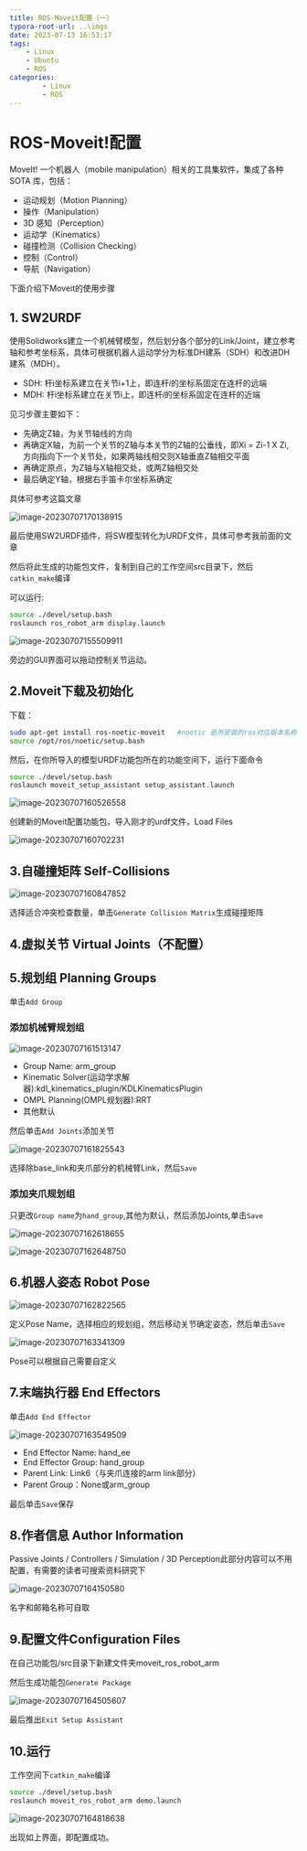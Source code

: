 ```yaml
---
title: ROS-Moveit配置（一）
typora-root-url: ..\imgs
date: 2023-07-13 16:53:17
tags: 
    - Linux
    - Ubuntu
    - ROS
categories: 
        - Linux
        - ROS
---
```


# ROS-Moveit!配置

MoveIt! 一个机器人（mobile manipulation）相关的工具集软件，集成了各种 SOTA 库，包括：

- 运动规划（Motion Planning）
- 操作（Manipulation）
- 3D 感知（Perception）
- 运动学（Kinematics）
- 碰撞检测（Collision Checking）
- 控制（Control）
- 导航（Navigation）

下面介绍下Moveit的使用步骤

## 1. SW2URDF

使用Solidworks建立一个机械臂模型，然后划分各个部分的Link/Joint，建立参考轴和参考坐标系，具体可根据机器人运动学分为标准DH建系（SDH）和改进DH 建系（MDH）。

- SDH: 杆i坐标系建立在关节i+1上，即连杆*i*的坐标系固定在连杆的远端
- MDH: 杆i坐标系建立在关节i上，即连杆*i*的坐标系固定在连杆的近端

见习步骤主要如下：

- 先确定Z轴，为关节轴线的方向
- 再确定X轴，为前一个关节的Z轴与本关节的Z轴的公垂线，即Xi = Zi-1 X Zi, 方向指向下一个关节处，如果两轴线相交则X轴垂直Z轴相交平面
- 再确定原点，为Z轴与X轴相交处，或两Z轴相交处
- 最后确定Y轴，根据右手笛卡尔坐标系确定

具体可参考这篇文章 

[浅谈标准DH（SDH）和改进DH（MDH）]: https://zhuanlan.zhihu.com/p/66066294

![image-20230707170138915](https://ghigher-picture-bed.oss-cn-qingdao.aliyuncs.com/img/image-20230707170138915.png)

最后使用SW2URDF插件，将SW模型转化为URDF文件，具体可参考我前面的文章

[Solidworks小车模型转urdf文件]: https://blog.csdn.net/weixin_51002159/article/details/129900667?spm=1001.2014.3001.5501



然后将此生成的功能包文件，复制到自己的工作空间src目录下，然后`catkin_make`编译

可以运行:

```sh
source ./devel/setup.bash
roslaunch ros_robot_arm display.launch
```

![image-20230707155509911](https://ghigher-picture-bed.oss-cn-qingdao.aliyuncs.com/img/image-20230707155509911.png)

旁边的GUI界面可以拖动控制关节运动。

## 2.Moveit下载及初始化

下载：

```sh
sudo apt-get install ros-noetic-moveit   #noetic 是所安装的ros对应版本名称
source /opt/ros/noetic/setup.bash
```

然后，在你所导入的模型URDF功能包所在的功能空间下，运行下面命令

```sh
source ./devel/setup.bash
roslaunch moveit_setup_assistant setup_assistant.launch 
```

![image-20230707160526558](https://ghigher-picture-bed.oss-cn-qingdao.aliyuncs.com/img/image-20230707160526558.png)

创建新的Moveit配置功能包，导入刚才的urdf文件，Load Files

![image-20230707160702231](https://ghigher-picture-bed.oss-cn-qingdao.aliyuncs.com/img/image-20230707160702231.png)

## 3.自碰撞矩阵 Self-Collisions

![image-20230707160847852](https://ghigher-picture-bed.oss-cn-qingdao.aliyuncs.com/img/image-20230707160847852.png)

选择适合冲突检查数量，单击`Generate Collision Matrix`生成碰撞矩阵

## 4.虚拟关节 Virtual Joints（不配置）

## 5.规划组 Planning Groups

单击`Add Group`

### 添加机械臂规划组

![image-20230707161513147](https://ghigher-picture-bed.oss-cn-qingdao.aliyuncs.com/img/image-20230707161513147.png)

- Group Name: arm_group
- Kinematic Solver(运动学求解器):kdl_kinematics_plugin/KDLKinematicsPlugin
- OMPL Planning(OMPL规划器):RRT
- 其他默认

然后单击`Add Joints`添加关节

![image-20230707161825543](https://ghigher-picture-bed.oss-cn-qingdao.aliyuncs.com/img/image-20230707161825543.png)

选择除base_link和夹爪部分的机械臂Link，然后`Save`

### 添加夹爪规划组

只更改`Group name`为`hand_group`,其他为默认，然后添加Joints,单击`Save`

![image-20230707162618655](https://ghigher-picture-bed.oss-cn-qingdao.aliyuncs.com/img/image-20230707162618655.png)

![image-20230707162648750](https://ghigher-picture-bed.oss-cn-qingdao.aliyuncs.com/img/image-20230707162648750.png)

## 6.机器人姿态 Robot Pose

![image-20230707162822565](https://ghigher-picture-bed.oss-cn-qingdao.aliyuncs.com/img/image-20230707162822565.png)

定义Pose Name，选择相应的规划组，然后移动关节确定姿态，然后单击`Save`

![image-20230707163341309](https://ghigher-picture-bed.oss-cn-qingdao.aliyuncs.com/img/image-20230707163341309.png)

Pose可以根据自己需要自定义

## 7.末端执行器 End Effectors

单击`Add End Effector`

![image-20230707163549509](https://ghigher-picture-bed.oss-cn-qingdao.aliyuncs.com/img/image-20230707163549509.png)

- End Effector Name: hand_ee
- End Effector Group: hand_group
- Parent Link: Link6（与夹爪连接的arm link部分）
- Parent Group：None或arm_group

最后单击`Save`保存

## 8.作者信息 Author Information

Passive Joints / Controllers / Simulation / 3D Perception此部分内容可以不用配置，有需要的读者可搜索资料研究下

![image-20230707164150580](https://ghigher-picture-bed.oss-cn-qingdao.aliyuncs.com/img/image-20230707164150580.png)

名字和邮箱名称可自取

## 9.配置文件Configuration Files

在自己功能包/src目录下新建文件夹moveit_ros_robot_arm

然后生成功能包`Generate Package`

![image-20230707164505607](https://ghigher-picture-bed.oss-cn-qingdao.aliyuncs.com/img/image-20230707164505607.png)

最后推出`Exit Setup Assistant`

## 10.运行

工作空间下`catkin_make`编译

```sh
source ./devel/setup.bash
roslaunch moveit_ros_robot_arm demo.launch 
```



![image-20230707164818638](https://ghigher-picture-bed.oss-cn-qingdao.aliyuncs.com/img/image-20230707164818638.png)

出现如上界面，即配置成功。
